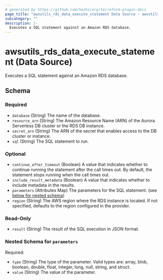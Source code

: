 ```yaml
---
# generated by https://github.com/hashicorp/terraform-plugin-docs
page_title: "awsutils_rds_data_execute_statement Data Source - awsutils"
subcategory: ""
description: |-
  Executes a SQL statement against an Amazon RDS database.
---
```


# awsutils_rds_data_execute_statement (Data Source)

Executes a SQL statement against an Amazon RDS database.



<!-- schema generated by tfplugindocs -->
## Schema

### Required

- `database` (String) The name of the database.
- `resource_arn` (String) The Amazon Resource Name (ARN) of the Aurora Serverless DB cluster or the RDS DB instance.
- `secret_arn` (String) The ARN of the secret that enables access to the DB cluster or instance.
- `sql` (String) The SQL statement to run.

### Optional

- `continue_after_timeout` (Boolean) A value that indicates whether to continue running the statement after the call times out. By default, the statement stops running when the call times out.
- `include_result_metadata` (Boolean) A value that indicates whether to include metadata in the results.
- `parameters` (Attributes Map) The parameters for the SQL statement. (see [below for nested schema](#nestedatt--parameters))
- `region` (String) The AWS region where the RDS instance is located. If not specified, defaults to the region configured in the provider.

### Read-Only

- `result` (String) The result of the SQL execution in JSON format.

<a id="nestedatt--parameters"></a>
### Nested Schema for `parameters`

Required:

- `type` (String) The type of the parameter. Valid types are: array, blob, boolean, double, float, integer, long, null, string, and struct.
- `value` (String) The value of the parameter.
